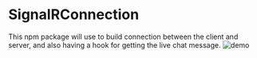 # SignalRConnection
This npm package will use to build connection between the client and server, and also having a hook for getting the live chat message.
![demo](https://github.com/user-attachments/assets/49c9b47e-6fdf-4bf0-a91f-a3eb58f89a8f)
